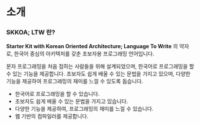 # 소개

### SKKOA; LTW 란?

**<hlt>S</hlt>tarter <hlt>K</hlt>it with <hlt>K</hlt>orean <hlt>O</hlt>riented <hlt>A</hlt>rchitecture; <hlt>L</hlt>anguage <hlt>T</hlt>o <hlt>W</hlt>rite** 의 약자로, 한국어 중심의 아키텍처를 갖춘 초보자용 프로그래밍 언어입니다.

문자 프로그래밍을 처음 접하는 사람들을 위해 설계되었으며, 한국어로 프로그래밍을 할 수 있는 기능을 제공합니다. 초보자도 쉽게 배울 수 있는 문법을 가지고 있으며, 다양한 기능을 제공하여 프로그래밍의 재미를 느낄 수 있도록 돕습니다.

<ul class="feature-list">
    <li>한국어로 프로그래밍을 할 수 있습니다.</li>
    <li>초보자도 쉽게 배울 수 있는 문법을 가지고 있습니다.</li>
    <li>다양한 기능을 제공하여, 프로그래밍의 재미를 느낄 수 있습니다.</li>
    <li>웹 기반의 컴파일러를 제공합니다.</li>
</ul>
